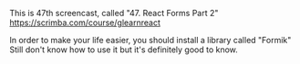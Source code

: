 This is 47th screencast, called "47. React Forms Part 2"
https://scrimba.com/course/glearnreact


In order to make your life easier, you should install a library called "Formik"
Still don't know how to use it but it's definitely good to know.